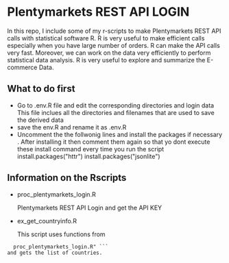 #	Plentymarkets REST API LOGIN 
In this repo, I include some of my r-scripts to make Plentymarkets REST API calls with statistical software R.  R is very useful to make efficient calls especially when you have large number of orders. 
R can make the API calls very fast. Moreover, we can work on the data very efficiently to perform statistical data analysis.  R is very useful to explore and summarize the E-commerce Data.
##  What to do first 
*	Go to .env.R file and edit the corresponding directories and login data 
	This file inclues all the directories and filenames that are used to save the derived data 
*	save the  env.R and rename it as  .env.R
*   Uncomment the the follwonig  lines and install the packages if necessary . After installing it then comment them again so that yo dont execute these install command every time you run the script 
	install.packages("httr")
	install.packages("jsonlite") 	
	
## Information on the Rscripts 
*	proc_plentymarkets_login.R

	 Plentymarkets REST API Login and get the API KEY 
	
*	ex_get_countryinfo.R

	 This script uses functions from 
   ```proc_get_countries.R" 	
	 proc_plentymarkets_login.R" ```
and gets the list of countries. 
	

